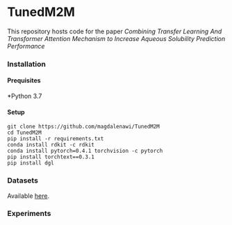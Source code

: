 # TunedM2M
This repository hosts code for the paper *Combining Transfer Learning And Transformer Attention Mechanism to Increase Aqueous Solubility Prediction Performance*

### Installation

#### Prequisites
*Python 3.7

#### Setup
```
git clone https://github.com/magdalenawi/TunedM2M
cd TunedM2M
pip install -r requirements.txt
conda install rdkit -c rdkit
conda install pytorch=0.4.1 torchvision -c pytorch
pip install torchtext==0.3.1
pip install dgl
```

### Datasets
Available [here](https://github.com/magdalenawi/TunedM2M/data).

### Experiments


